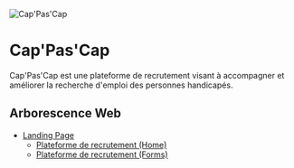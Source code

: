 ![Cap'Pas'Cap](https://res.cloudinary.com/dw06d9fmy/image/upload/v1544088286/banner.jpg)
# Cap'Pas'Cap

Cap'Pas'Cap est une plateforme de recrutement visant à accompagner et améliorer la recherche d'emploi des personnes handicapés.

## Arborescence Web

- [Landing Page](https://olivech12.github.io/CapPasCap/)
    - [Plateforme de recrutement (Home)](https://olivech12.github.io/CapPasCap/home.html)
    - [Plateforme de recrutement (Forms)](https://olivech12.github.io/CapPasCap/home.html)